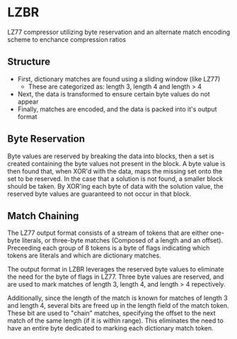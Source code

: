 # LZBR

LZ77 compressor utilizing byte reservation and an alternate match
encoding scheme to enchance compression ratios

## Structure

+ First, dictionary matches are found using a sliding window (like LZ77)
	+ These are categorized as: length 3, length 4 and length > 4
+ Next, the data is transformed to ensure certain byte values do not appear
+ Finally, matches are encoded, and the data is packed into it's output format

## Byte Reservation

Byte values are reserved by breaking the data into blocks, then
a set is created containing the byte values not present in the
block. A byte value is then found that, when XOR'd with the data, maps
the missing set onto the set to be reserved. In the case that a
solution is not found, a smaller block should be taken. By XOR'ing
each byte of data with the solution value, the reserved byte values are
guaranteed to not occur in that block.

## Match Chaining

The LZ77 output format consists of a stream of tokens that are either
one-byte literals, or three-byte matches (Composed of a length and
an offset). Preceeding each group of 8 tokens is a byte of flags
indicating which tokens are literals and which are dictionary matches.

The output format in LZBR leverages the reserved byte values to
eliminate the need for the byte of flags in LZ77. Three byte values
are reserved, and are used to mark matches of length 3, length 4, and
length > 4 repectively.

Additionally, since the length of the match is known for matches of
length 3 and length 4, several bits are freed up in the length field
of the match token. These bit are used to "chain" matches, specifying the
offset to the next match of the same length (if it is within
range). This eliminates the need to have an entire byte dedicated to
marking each dictionary match token.